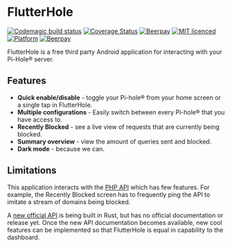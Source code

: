 # FlutterHole

[![Codemagic build status](https://api.codemagic.io/apps/5c659ea9c49a5000198d45f9/5c65b2f4b66bc70009aaa202/status_badge.svg)](https://codemagic.io/apps/5c659ea9c49a5000198d45f9/5c65b2f4b66bc70009aaa202/latest_build)
[![Coverage Status](https://coveralls.io/repos/github/sterrenburg/flutterhole/badge.svg?branch=master)](https://coveralls.io/github/sterrenburg/flutterhole?branch=master)
[![Beerpay](https://beerpay.io/sterrenburg/flutterhole/make-wish.svg?style=flat)](https://beerpay.io/sterrenburg/flutterhole)
[![MIT licenced](https://img.shields.io/badge/License-MIT-blue.svg)](https://opensource.org/licenses/MIT)
[![Platform](https://img.shields.io/badge/Platform-Flutter-yellow.svg)](https://flutter.io)
[![Beerpay](https://beerpay.io/sterrenburg/flutterhole/badge.svg?style=flat)](https://beerpay.io/sterrenburg/flutterhole)

FlutterHole is a free third party Android application for interacting with your Pi-Hole® server.

## Features
- **Quick enable/disable** - toggle your Pi-hole® from your home screen or a single tap in FlutterHole.
- **Multiple configurations** - Easily switch between every Pi-hole® that you have access to.
- **Recently Blocked** - see a live view of requests that are currently being blocked.
- **Summary overview** - view the amount of queries sent and blocked.
- **Dark mode** - because we can.

##   Limitations
This application interacts with the [PHP API](https://discourse.pi-hole.net/t/pi-hole-api/1863) which has few features. For example, the Recently Blocked screen has to frequently ping the API to imitate a stream of domains being blocked.

A [new official API](https://github.com/pi-hole/api) is being built in Rust, but has no official documentation or release yet. Once the new API documentation becomes available, new cool features can be implemented so that FlutterHole is equal in capability to the dashboard.